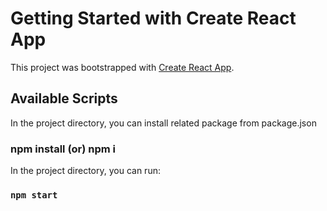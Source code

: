 # Getting Started with Create React App

This project was bootstrapped with [Create React App](https://github.com/facebook/create-react-app).

## Available Scripts


In the project directory, you can install related package from package.json
### npm install (or) npm i
In the project directory, you can run:

### `npm start`



